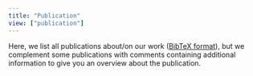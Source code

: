 ```yaml
---
title: "Publication"
view: ["publication"]
---
```


Here, we list all publications about/on our work ([BibTeX format](/references.bib)), but we complement some publications with comments containing additional information to give you an overview about the publication.
